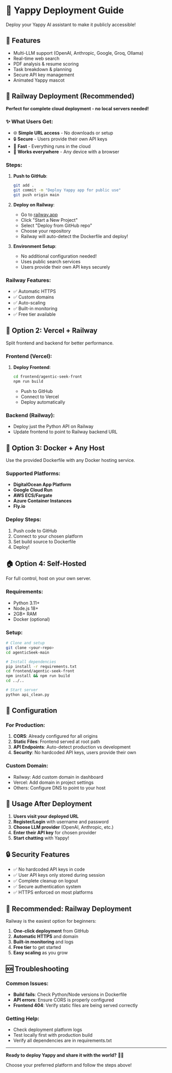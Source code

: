 # 🚀 Yappy Deployment Guide

Deploy your Yappy AI assistant to make it publicly accessible!

## 🌟 Features
- Multi-LLM support (OpenAI, Anthropic, Google, Groq, Ollama)
- Real-time web search
- PDF analysis & resume scoring  
- Task breakdown & planning
- Secure API key management
- Animated Yappy mascot

## 🚂 Railway Deployment (Recommended)

**Perfect for complete cloud deployment - no local servers needed!**

### ✨ What Users Get:
- 🌐 **Simple URL access** - No downloads or setup
- 🔒 **Secure** - Users provide their own API keys
- 🚀 **Fast** - Everything runs in the cloud
- 📱 **Works everywhere** - Any device with a browser

### Steps:
1. **Push to GitHub**:
   ```bash
   git add .
   git commit -m "Deploy Yappy app for public use"
   git push origin main
   ```

2. **Deploy on Railway**:
   - Go to [railway.app](https://railway.app)
   - Click "Start a New Project"
   - Select "Deploy from GitHub repo"
   - Choose your repository
   - Railway will auto-detect the Dockerfile and deploy!

3. **Environment Setup**:
   - No additional configuration needed!
   - Uses public search services
   - Users provide their own API keys securely

### Railway Features:
- ✅ Automatic HTTPS
- ✅ Custom domains
- ✅ Auto-scaling
- ✅ Built-in monitoring
- ✅ Free tier available

## 🔷 Option 2: Vercel + Railway

Split frontend and backend for better performance.

### Frontend (Vercel):
1. **Deploy Frontend**:
   ```bash
   cd frontend/agentic-seek-front
   npm run build
   ```
   - Push to GitHub
   - Connect to Vercel
   - Deploy automatically

### Backend (Railway):
   - Deploy just the Python API on Railway
   - Update frontend to point to Railway backend URL

## 🐳 Option 3: Docker + Any Host

Use the provided Dockerfile with any Docker hosting service.

### Supported Platforms:
- **DigitalOcean App Platform**
- **Google Cloud Run**
- **AWS ECS/Fargate**
- **Azure Container Instances**
- **Fly.io**

### Deploy Steps:
1. Push code to GitHub
2. Connect to your chosen platform
3. Set build source to Dockerfile
4. Deploy!

## 🏠 Option 4: Self-Hosted

For full control, host on your own server.

### Requirements:
- Python 3.11+
- Node.js 18+
- 2GB+ RAM
- Docker (optional)

### Setup:
```bash
# Clone and setup
git clone <your-repo>
cd agenticSeek-main

# Install dependencies
pip install -r requirements.txt
cd frontend/agentic-seek-front
npm install && npm run build
cd ../..

# Start server
python api_clean.py
```

## 🔧 Configuration

### For Production:
1. **CORS**: Already configured for all origins
2. **Static Files**: Frontend served at root path
3. **API Endpoints**: Auto-detect production vs development
4. **Security**: No hardcoded API keys, users provide their own

### Custom Domain:
- Railway: Add custom domain in dashboard
- Vercel: Add domain in project settings
- Others: Configure DNS to point to your host

## 📱 Usage After Deployment

1. **Users visit your deployed URL**
2. **Register/Login** with username and password
3. **Choose LLM provider** (OpenAI, Anthropic, etc.)
4. **Enter their API key** for chosen provider
5. **Start chatting** with Yappy!

## 🔒 Security Features

- ✅ No hardcoded API keys in code
- ✅ User API keys only stored during session
- ✅ Complete cleanup on logout
- ✅ Secure authentication system
- ✅ HTTPS enforced on most platforms

## 🎯 Recommended: Railway Deployment

Railway is the easiest option for beginners:

1. **One-click deployment** from GitHub
2. **Automatic HTTPS** and domain
3. **Built-in monitoring** and logs
4. **Free tier** to get started
5. **Easy scaling** as you grow

## 🆘 Troubleshooting

### Common Issues:
- **Build fails**: Check Python/Node versions in Dockerfile
- **API errors**: Ensure CORS is properly configured
- **Frontend 404**: Verify static files are being served correctly

### Getting Help:
- Check deployment platform logs
- Test locally first with production build
- Verify all dependencies are in requirements.txt

---

**Ready to deploy Yappy and share it with the world?** 🐾✨

Choose your preferred platform and follow the steps above!